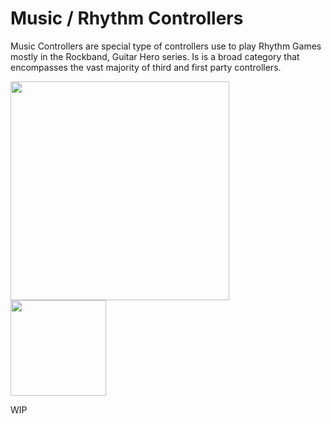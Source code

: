 # Music / Rhythm Controllers

Music Controllers are special type of controllers use to play Rhythm Games mostly in the Rockband, Guitar Hero series.
Is is a broad category that encompasses the vast majority of third and first party controllers.



<img src="../../wiki_images/controllers/guitar-hero-guitars.jpg" width="350">
<img src="../../wiki_images/controllers/rockband-drums.jpg" width="153">

WIP
